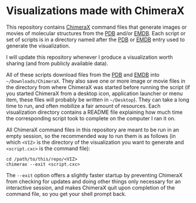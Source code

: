 # Visualizations made with ChimeraX

This repository contains [ChimeraX][chimerax] command files that generate images
or movies of molecular structures from the [PDB][pdbe] and/or [EMDB][emdb]. Each
script or set of scripts is in a directory named after the [PDB][pdbe] or
[EMDB][emdb] entry used to generate the visualization.

I will update this repository whenever I produce a visualization worth sharing
(and from publicly available data).

All of these scripts download files from the [PDB][pdbe] and [EMDB][emdb] into
`~/Downloads/ChimeraX`. They also save one or more image or movie files in the
directory from where ChimeraX was started before running the script (if you
started ChimeraX from a desktop icon, application launcher or menu item, these
files will probably be written in `~/Desktop`). They can take a long time to
run, and often mobilize a fair amount of resources. Each visualization directory
contains a README file explaining how much time the corresponding script took to
complete on the computer I ran it on.

All ChimeraX command files in this repository are meant to be run in an empty
session, so the recommended way to run them is as follows (in which `<VIZ>` is
the directory of the visualization you want to generate and `<script.cxc>` is
the command file):

```
cd /path/to/this/repo/<VIZ>
chimerax --exit <script.cxc>
```

The `--exit` option offers a slightly faster startup by preventing ChimeraX from
checking for updates and doing other things only necessary for an interactive
session, and makes ChimeraX quit upon completion of the command file, so you get
your shell prompt back.


[chimerax]: https://www.cgl.ucsf.edu/chimerax

[pdbe]: https://www.ebi.ac.uk/pdbe

[emdb]: https://www.ebi.ac.uk/emdb

